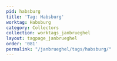 ```yaml
---
pid: habsburg
title: 'Tag: Habsburg'
worktag: Habsburg
category: Collectors
collection: worktags_janbrueghel
layout: tagpage_janbrueghel
order: '081'
permalink: "/janbrueghel/tags/habsburg/"
---
```

